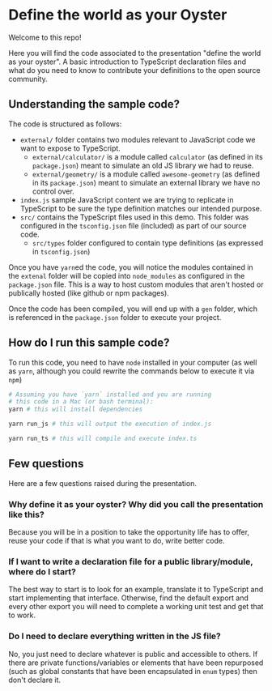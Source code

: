 # Define the world as your Oyster

Welcome to this repo!

Here you will find the code associated to the presentation "define the world as your oyster". A basic introduction to TypeScript declaration files and what do you need to know to contribute your definitions to the open source community.

## Understanding the sample code?

The code is structured as follows:

- `external/` folder contains two modules relevant to JavaScript code we want to expose to TypeScript.
  - `external/calculator/` is a module called `calculator` (as defined in its `package.json`) meant to simulate an old JS library we had to reuse.
  - `external/geometry/` is a module called `awesome-geometry` (as defined in its `package.json`) meant to simulate an external library we have no control over.
- `index.js` sample JavaScript content we are trying to replicate in TypeScript to be sure the type definition matches our intended purpose.
- `src/` contains the TypeScript files used in this demo. This folder was configured in the `tsconfig.json` file (included) as part of our source code.
  - `src/types` folder configured to contain type definitions (as expressed in `tsconfig.json`)

Once you have `yarn`ed the code, you will notice the modules contained in the `extenal` folder will be copied into `node_modules` as configured in the `package.json` file. This is a way to host custom modules that aren't hosted or publically hosted (like github or npm packages).

Once the code has been compiled, you will end up with a `gen` folder, which is referenced in the `package.json` folder to execute your project.

## How do I run this sample code?

To run this code, you need to have `node` installed in your computer (as well as `yarn`, although you could rewrite the commands below to execute it via `npm`)

```sh
# Assuming you have `yarn` installed and you are running
# this code in a Mac (or bash terminal):
yarn # this will install dependencies

yarn run_js # this will output the execution of index.js

yarn run_ts # this will compile and execute index.ts
```

## Few questions

Here are a few questions raised during the presentation.

### Why define it as your oyster? Why did you call the presentation like this?

Because you will be in a position to take the opportunity life has to offer, reuse your code if that is what you want to do, write better code.

### If I want to write a declaration file for a public library/module, where do I start?

The best way to start is to look for an example, translate it to TypeScript and start implementing that interface. Otherwise, find the default export and every other export you will need to complete a working unit test and get that to work.

### Do I need to declare everything written in the JS file?

No, you just need to declare whatever is public and accessible to others. If there are private functions/variables or elements that have been repurposed (such as global constants that have been encapsulated in `enum` types) then don't declare it.
